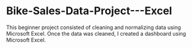 # Bike-Sales-Data-Project---Excel
This beginner project consisted of cleaning and normalizing data using Microsoft Excel.  Once the data was cleaned, I created a dashboard using Microsoft Excel.
